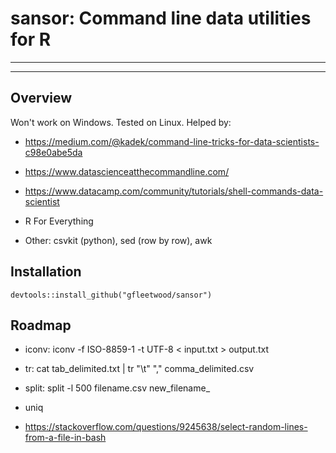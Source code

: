 # sansor: Command line data utilities for R
------------------------
------------------------

## Overview

Won't work on Windows. Tested on Linux. Helped by:

* https://medium.com/@kadek/command-line-tricks-for-data-scientists-c98e0abe5da

* https://www.datascienceatthecommandline.com/

* https://www.datacamp.com/community/tutorials/shell-commands-data-scientist

* R For Everything

* Other: csvkit (python), sed (row by row), awk

## Installation

`devtools::install_github("gfleetwood/sansor")`

## Roadmap

* iconv: iconv -f ISO-8859-1 -t UTF-8 < input.txt > output.txt

* tr: cat tab_delimited.txt | tr "\\t" "," comma_delimited.csv

* split: split -l 500 filename.csv new_filename_

* uniq

* https://stackoverflow.com/questions/9245638/select-random-lines-from-a-file-in-bash
